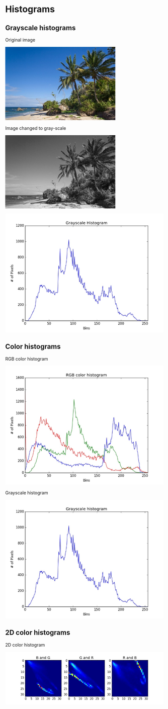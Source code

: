 # Histograms
## Grayscale histograms
Original image

![image](output/Original_image.jpg)

Image changed to gray-scale

![image](output/Image_changed_to_gray-scale.jpg)

![image](output/histogram.jpg)

## Color histograms
RGB color histogram

![image](output/RGB_color_histogram.jpg)

Grayscale histogram

![image](output/Grayscale_histogram.jpg)

## 2D color histograms
2D color histogram

![image](output/2D_color_histogram.jpg)

